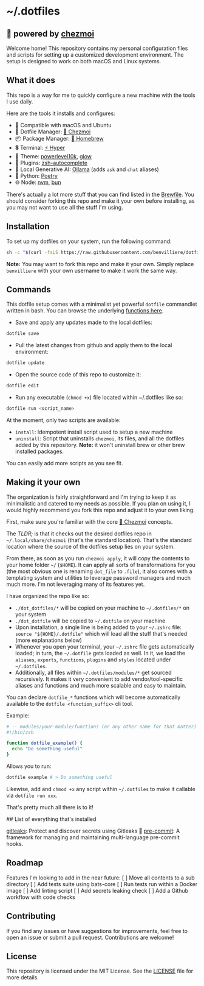 # ~/.dotfiles

## 🏡 powered by [chezmoi](https://chezmoi.io)

Welcome home! This repository contains my personal configuration files and scripts for setting up a customized development environment. The setup is designed to work on both macOS and Linux systems.

## What it does

This repo is a way for me to quickly configure a new machine with the tools I use daily.

Here are the tools it installs and configures:

- 🍏 Compatible with macOS and Ubuntu
- 📁 Dotfile Manager: [🏡 Chezmoi](https://chezmoi.io)
- 📦 Package Manager: [🍺 Homebrew](https://brew.sh)
- 💲 Terminal: [⚡️ Hyper](https://hyper.is/)
- 💅 Theme: [powerlevel10k](https://github.com/romkatv/powerlevel10k), [glow](https://github.com/charmbracelet/glow)
- 🔌 Plugins: [zsh-autocomplete](https://github.com/marlonrichert/zsh-autocomplete)
- 🧠 Local Generative AI: [Ollama](https://ollama.com/) (adds `ask` and `chat` aliases)
- 🐍 Python: [Poetry](https://python-poetry.org/)
- 🌐 Node: [nvm](https://github.com/nvm-sh/nvm), [bun](https://bun.sh/)

There's actually a lot more stuff that you can find listed in the [Brewfile](./dot_dotfiles/brew/Brewfile). You should consider forking this repo and make it your own before installing, as you may not want to use all the stuff I'm using.

## Installation

To set up my dotfiles on your system, run the following command:

```sh
sh -c "$(curl -fsLS https://raw.githubusercontent.com/benvilliere/dotfiles/HEAD/dot_dotfiles/install)"
```

**Note:** You may want to fork this repo and make it your own. Simply replace `benvilliere` with your own username to make it work the same way.

## Commands

This dotfile setup comes with a minimalist yet powerful `dotfile` commandlet written in bash. You can browse the underlying [functions here](./dot_dotfiles/functions).

- Save and apply any updates made to the local dotfiles:

```sh
dotfile save
```

- Pull the latest changes from github and apply them to the local environment:

```sh
dotfile update
```

- Open the source code of this repo to customize it:

```sh
dotfile edit
```

- Run any executable (`chmod +x`) file located within ~/.dotfiles like so:

```sh
dotfile run <script_name>
```

At the moment, only two scripts are available:

- `install`: Idempotent install script used to setup a new machine
- `uninstall`: Script that uninstalls `chezmoi`, its files, and all the dotfiles added by this repository. **Note:** it won't uninstall brew or other brew installed packages.

You can easily add more scripts as you see fit.

## Making it your own

The organization is fairly straightforward and I'm trying to keep it as minimalistic and catered to my needs as possible. If you plan on using it, I would highly recommend you fork this repo and adjust it to your own liking.

First, make sure you're familiar with the core [🏡 Chezmoi](https://chezmoi.io) concepts.

The _TLDR;_ is that it checks out the desired dotfiles repo in `~/.local/share/chezmoi` (that's the standard location). That's the standard location where the source of the dotfiles setup lies on your system.

From there, as soon as you run `chezmoi apply`, it will copy the contents to your home folder `~/` (`$HOME`). It can apply all sorts of transformations for you (the most obvious one is renaming `dot_file` to `.file`), it also comes with a templating system and utilities to leverage password managers and much much more. I'm not leveraging many of its features yet.

I have organized the repo like so:

- `./dot_dotfiles/*` will be copied on your machine to `~/.dotfiles/*` on your system
- `./dot_dotfile` will be copied to `~/.dotfile` on your machine
- Upon installation, a single line is being added to your `~/.zshrc` file: `source "${HOME}/.dotfile"` which will load all the stuff that's needed (more explanations below)
- Whenever you open your terminal, your `~/.zshrc` file gets automatically loaded; in turn, the `~/.dotfile` gets loaded as well. In it, we load the `aliases`, `exports`, `functions`, `plugins` and `styles` located under `~/.dotfiles`.
- Additionally, all files within `~/.dotfiles/modules/*` get sourced recursively. It makes it very convenient to add vendor/tool-specific aliases and functions and much more scalable and easy to maintain.

You can declare `dotfile_*` functions which will become automatically available to the `dotfile <function_suffix>` cli tool.

Example:

```sh
# -- modules/your-module/functions (or any other name for that matter)
#!/bin/zsh

function dotfile_example() {
  echo "Do something useful"
}
```

Allows you to run:

```sh
dotfile example # > Do something useful
```

Likewise, add and `chmod +x` any script within `~/.dotfiles` to make it callable via `dotfile run xxx`.

That's pretty much all there is to it!

## List of everything that's installed

[gitleaks](https://github.com/gitleaks/gitleaks): Protect and discover secrets using Gitleaks 🔑
[pre-commit](https://pre-commit.com/#install): A framework for managing and maintaining multi-language pre-commit hooks.

## Roadmap

Features I'm looking to add in the near future:
[ ] Move all contents to a sub directory
[ ] Add tests suite using bats-core
[ ] Run tests run within a Docker image
[ ] Add linting script
[ ] Add secrets leaking check
[ ] Add a Github workflow with code checks

## Contributing

If you find any issues or have suggestions for improvements, feel free to open an issue or submit a pull request. Contributions are welcome!

## License

This repository is licensed under the MIT License. See the [LICENSE](./LICENSE) file for more details.
